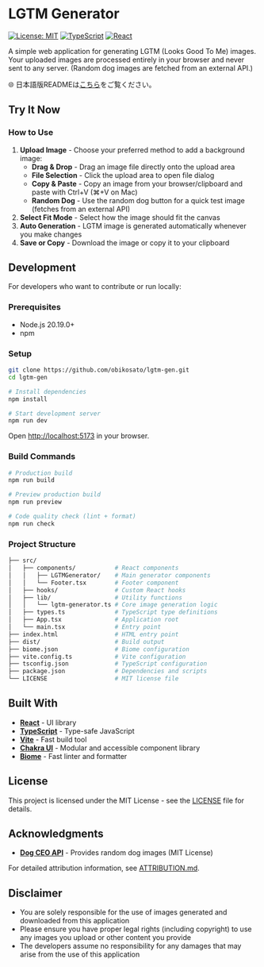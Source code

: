 # LGTM Generator

[![License: MIT](https://img.shields.io/badge/License-MIT-yellow.svg)](https://opensource.org/licenses/MIT)
[![TypeScript](https://img.shields.io/badge/%3C%2F%3E-TypeScript-%230074c1.svg)](https://www.typescriptlang.org/)
[![React](https://img.shields.io/badge/-React-61DAFB?logo=react&logoColor=white)](https://reactjs.org/)

A simple web application for generating LGTM (Looks Good To Me) images. Your uploaded images are processed entirely in your browser and never sent to any server. (Random dog images are fetched from an external API.)

🌐 日本語版READMEは[こちら](README_ja.md)をご覧ください。

## Try It Now

<!-- **[🚀 Live Demo](https://obikosato.github.io/lgtm-gen/)** -->

### How to Use

1. **Upload Image** - Choose your preferred method to add a background image:
   - **Drag & Drop** - Drag an image file directly onto the upload area
   - **File Selection** - Click the upload area to open file dialog
   - **Copy & Paste** - Copy an image from your browser/clipboard and paste with Ctrl+V (⌘+V on Mac)
   - **Random Dog** - Use the random dog button for a quick test image (fetches from an external API)
2. **Select Fit Mode** - Select how the image should fit the canvas
3. **Auto Generation** - LGTM image is generated automatically whenever you make changes
4. **Save or Copy** - Download the image or copy it to your clipboard

## Development

For developers who want to contribute or run locally:

### Prerequisites

- Node.js 20.19.0+
- npm

### Setup

```bash
git clone https://github.com/obikosato/lgtm-gen.git
cd lgtm-gen

# Install dependencies
npm install

# Start development server
npm run dev
```

Open <http://localhost:5173> in your browser.

### Build Commands

```bash
# Production build
npm run build

# Preview production build
npm run preview

# Code quality check (lint + format)
npm run check
```

### Project Structure

```sh
├── src/
│   ├── components/           # React components
│   │   ├── LGTMGenerator/    # Main generator components
│   │   └── Footer.tsx        # Footer component
│   ├── hooks/                # Custom React hooks
│   ├── lib/                  # Utility functions
│   │   └── lgtm-generator.ts # Core image generation logic
│   ├── types.ts              # TypeScript type definitions
│   ├── App.tsx               # Application root
│   └── main.tsx              # Entry point
├── index.html                # HTML entry point
├── dist/                     # Build output
├── biome.json                # Biome configuration
├── vite.config.ts            # Vite configuration
├── tsconfig.json             # TypeScript configuration
├── package.json              # Dependencies and scripts
└── LICENSE                   # MIT license file
```

## Built With

- **[React](https://reactjs.org/)** - UI library
- **[TypeScript](https://www.typescriptlang.org/)** - Type-safe JavaScript
- **[Vite](https://vitejs.dev/)** - Fast build tool
- **[Chakra UI](https://chakra-ui.com/)** - Modular and accessible component library
- **[Biome](https://biomejs.dev/)** - Fast linter and formatter

## License

This project is licensed under the MIT License - see the [LICENSE](LICENSE) file for details.

## Acknowledgments

- **[Dog CEO API](https://github.com/ElliottLandsborough/dog-ceo-api)** - Provides random dog images (MIT License)

For detailed attribution information, see [ATTRIBUTION.md](ATTRIBUTION.md).

## Disclaimer

- You are solely responsible for the use of images generated and downloaded from this application
- Please ensure you have proper legal rights (including copyright) to use any images you upload or other content you provide
- The developers assume no responsibility for any damages that may arise from the use of this application
